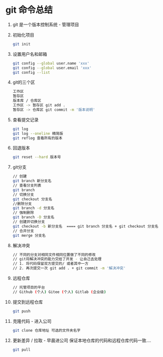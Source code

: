 # git 命令总结

1. git 是一个版本控制系统 - 管理项目

2. 初始化项目

   ```bash
   git init 
   ```

3. 设置用户名和邮箱

   ```bash
   git config --global user.name 'xxx'
   git config --global user.email 'xxx'
   git config --list
   ```

4. git的三个区

   ```bash
   工作区
   暂存区
   版本库 / 仓库区 
   工作区 -> 暂存区 git add . 
   暂存区 -> 仓库区 git commit -m '版本说明'
   ```

5. 查看提交记录

   ```bash
   git log 
   git log --oneline 精简版
   git reflog 查看所有的版本
   ```

6. 回退版本

   ```bash
   git reset --hard 版本号
   ```

7. git分支 

   ```bash
   // 创建
   git branch 新分支名
   // 查看分支列表
   git branch
   // 切换分支
   git checkout 分支名
   //删除分支
   git branch -d 分支名
   // 强制删除
   git branch -D 分支名
   // 创建并切换分支
   git checkout -b 新分支名  ==== git branch 分支名 + git checkout 分支名
   // 合并分支
   git merge 分支名 
   ```

8. 解决冲突 

   ```bash
   // 不同的分支对相同文件相同位置做了不同的修改
   // git将解决冲突的能力交给了开发 - 让自己去处理
   // 1. 将代码保留双方提交的/ 或者其中一方 
   // 2. 再次提交一次 git add . + git commit -m '解决冲突'
   ```

9. 远程仓库

   ```bash
   // 托管项目的平台 
   // Github (个人) Gitee (个人) Gitlab (企业级)
   ```

10. 提交到远程仓库

    ```bash
    git push 
    ```

11. 克隆代码 - 进入公司

    ```bash
    git clone 仓库地址 可选的文件夹名字
    ```

12. 更新差异 / 拉取 - 早晨进公司 保证本地仓库的代码和远程仓库代码一致....

    ```bash
    git pull 
    ```

    